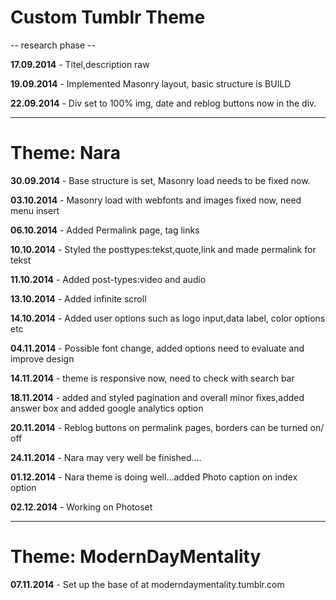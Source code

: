 <h1>Custom Tumblr Theme</h1>

-- research phase --

**17.09.2014** - Titel,description raw

**19.09.2014** - Implemented Masonry layout, basic structure is BUILD

**22.09.2014** - Div set to 100% img, date and reblog buttons now in the div.

_______________________________________________________________________________

<h1>Theme: Nara</h1>

**30.09.2014** - Base structure is set, Masonry load needs to be fixed now.

**03.10.2014** - Masonry load with webfonts and images fixed now,  need menu insert

**06.10.2014** - Added Permalink page, tag links

**10.10.2014** - Styled the posttypes:tekst,quote,link and made permalink for tekst

**11.10.2014** - Added post-types:video and audio

**13.10.2014** - Added infinite scroll

**14.10.2014** - Added user options such as logo input,data label, color options etc

**04.11.2014** - Possible font change, added options need to evaluate and improve design

**14.11.2014** - theme is responsive now, need to check with search bar

**18.11.2014** - added and styled pagination and overall minor fixes,added answer box and added google analytics option

**20.11.2014** - Reblog buttons on permalink pages, borders can be turned on/ off

**24.11.2014** - Nara may very well be finished....

**01.12.2014** - Nara theme is doing well...added Photo caption on index option

**02.12.2014** - Working on Photoset

_______________________________________________________________________________

<h1>Theme: ModernDayMentality</h1>

**07.11.2014** - Set up the base of at moderndaymentality.tumblr.com

